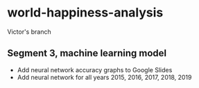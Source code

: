 # world-happiness-analysis
Victor's branch

## Segment 3, machine learning model
- Add neural network accuracy graphs to Google Slides
- Add neural network for all years 2015, 2016, 2017, 2018, 2019
